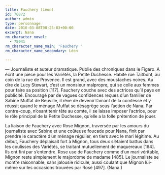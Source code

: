 ```yaml
---
title: Fauchery (Léon)
id: 76872
author: admin
type: personnage
date: 2010-03-08T08:25:03+00:00
excerpt: Nana
rm_character_novel:
  - 75941
rm_character_name_main: 'Fauchery '
rm_character_name_secondary: Léon

---
```

— Journaliste et auteur dramatique. Publie des chroniques dans le Figaro. A écrit une pièce pour les Variétés, la Petite Duchesse. Habite rue Taitbont, au coin de la rue de Provence. Il est grand, avec des moustaches noires. Au dire de Lucy Stewart, c&rsquo;est un monsieur malpropre, qui se colle aux femmes pour faire sa position [117]. Fauchery couche avec des actrices qu&rsquo;il paye en publicité. Encouragé par de vagues confidences reçues d&rsquo;un familier de Sabine Muffat de Beuville, il rêve de devenir l&rsquo;amant de la comtesse et y réussit quand le ménage Muffat se désagrège sous l&rsquo;action de Nana. Par contre-coup, n&rsquo;osant tenir tête au comte, il se laisse imposer l&rsquo;actrice, pour le rôle principal de la Petite Duchesse, qu&rsquo;elle a la folle prétention de jouer.

La liaison de Fauchery avec Rose Mignon, traversée par les amours du journaliste avec Sabine et une coûteuse foucade pour Nana, finit par prendre le caractère d&rsquo;un ménage régulier, en tiers avec le mari légitime. Au début, Fauchery déplaisait fort à Mignon, tous deux s&rsquo;étaient battus dans les coulisses des Variétés, se traitant mutuellement de maquereaux [164]. Ils ont fini par s&rsquo;entendre. Rose use de Fauchery comme d&rsquo;un mari véritable, Mignon reste simplement le majordome de madame [485]. Le journaliste se montre raisonnable, sans jalousie ridicule, aussi coulant que Mignon lui-même sur les occasions trouvées par Rosé [497]. (Nana.)